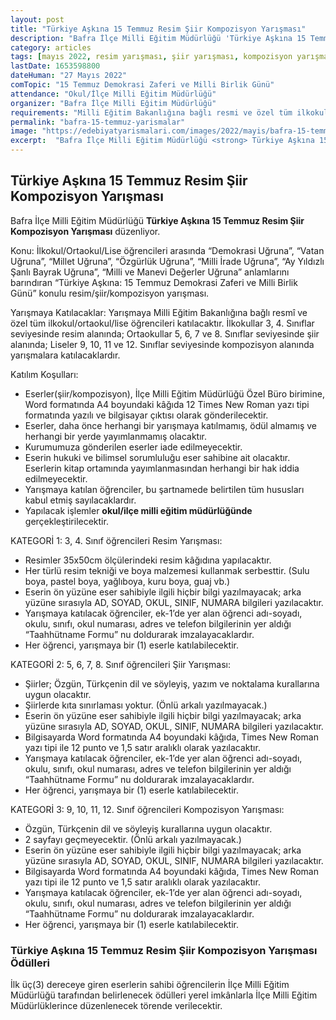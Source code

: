 ```yaml
---
layout: post
title: "Türkiye Aşkına 15 Temmuz Resim Şiir Kompozisyon Yarışması"
description: "Bafra İlçe Milli Eğitim Müdürlüğü 'Türkiye Aşkına 15 Temmuz Resim Şiir Kompozisyon Yarışması' düzenliyor."
category: articles
tags: [mayıs 2022, resim yarışması, şiir yarışması, kompozisyon yarışması, ilkokul, ortaokul, lise, 15 temmuz]
lastDate: 1653598800
dateHuman: "27 Mayıs 2022"
comTopic: "15 Temmuz Demokrasi Zaferi ve Milli Birlik Günü"
attendance: "Okul/İlçe Milli Eğitim Müdürlüğü"
organizer: "Bafra İlçe Milli Eğitim Müdürlüğü"
requirements: "Milli Eğitim Bakanlığına bağlı resmi ve özel tüm ilkokul, ortaokul ve lise öğrencileri katılabilir."
permalink: "bafra-15-temmuz-yarismalar"
image: "https://edebiyatyarismalari.com/images/2022/mayis/bafra-15-temmuz-yarismalar.jpg"
excerpt:  "Bafra İlçe Milli Eğitim Müdürlüğü <strong> Türkiye Aşkına 15 Temmuz Resim Şiir Kompozisyon Yarışması </strong> düzenliyor."
---
```


## Türkiye Aşkına 15 Temmuz Resim Şiir Kompozisyon Yarışması
Bafra İlçe Milli Eğitim Müdürlüğü **Türkiye Aşkına 15 Temmuz Resim Şiir Kompozisyon Yarışması** düzenliyor.

Konu:
İlkokul/Ortaokul/Lise öğrencileri arasında “Demokrasi Uğruna”, “Vatan Uğruna”, “Millet Uğruna”, “Özgürlük Uğruna”, “Milli İrade Uğruna”, “Ay Yıldızlı Şanlı Bayrak Uğruna”, “Milli ve Manevi Değerler Uğruna” anlamlarını barındıran “Türkiye Aşkına: 15 Temmuz Demokrasi Zaferi ve Milli Birlik Günü” konulu resim/şiir/kompozisyon yarışması.

Yarışmaya Katılacaklar:
Yarışmaya Milli Eğitim Bakanlığına bağlı resmî ve özel tüm ilkokul/ortaokul/lise öğrencileri katılacaktır. İlkokullar 3, 4. Sınıflar seviyesinde resim alanında; Ortaokullar 5, 6, 7 ve 8. Sınıflar seviyesinde şiir alanında; Liseler 9, 10, 11 ve 12. Sınıflar seviyesinde kompozisyon alanında yarışmalara katılacaklardır.

Katılım Koşulları:
- Eserler(şiir/kompozisyon), İlçe Milli Eğitim Müdürlüğü Özel Büro birimine, Word formatında A4 boyundaki kâğıda 12 Times New Roman yazı tipi formatında yazılı ve bilgisayar çıktısı olarak gönderilecektir.
- Eserler, daha önce herhangi bir yarışmaya katılmamış, ödül almamış ve herhangi bir yerde yayımlanmamış olacaktır.
- Kurumumuza gönderilen eserler iade edilmeyecektir.
- Eserin hukuki ve bilimsel sorumluluğu eser sahibine ait olacaktır. Eserlerin kitap ortamında yayımlanmasından herhangi bir hak iddia edilmeyecektir.
- Yarışmaya katılan öğrenciler, bu şartnamede belirtilen tüm hususları kabul etmiş sayılacaklardır.
- Yapılacak işlemler **okul/ilçe milli eğitim müdürlüğünde** gerçekleştirilecektir.

KATEGORİ 1: 3, 4. Sınıf öğrencileri Resim Yarışması:
- Resimler 35x50cm ölçülerindeki resim kâğıdına yapılacaktır.
- Her türlü resim tekniği ve boya malzemesi kullanmak serbesttir. (Sulu boya, pastel boya, yağlıboya, kuru boya, guaj vb.)
- Eserin ön yüzüne eser sahibiyle ilgili hiçbir bilgi yazılmayacak; arka yüzüne sırasıyla AD, SOYAD, OKUL, SINIF, NUMARA bilgileri yazılacaktır.
- Yarışmaya katılacak öğrenciler, ek-1’de yer alan öğrenci adı-soyadı, okulu, sınıfı, okul numarası, adres ve telefon bilgilerinin yer aldığı “Taahhütname Formu” nu doldurarak imzalayacaklardır.
- Her öğrenci, yarışmaya bir (1) eserle katılabilecektir.

KATEGORİ 2: 5, 6, 7, 8. Sınıf öğrencileri Şiir Yarışması:
- Şiirler; Özgün, Türkçenin dil ve söyleyiş, yazım ve noktalama kurallarına uygun olacaktır.
- Şiirlerde kıta sınırlaması yoktur. (Önlü arkalı yazılmayacak.)
- Eserin ön yüzüne eser sahibiyle ilgili hiçbir bilgi yazılmayacak; arka yüzüne sırasıyla AD, SOYAD, OKUL, SINIF, NUMARA bilgileri yazılacaktır.
- Bilgisayarda Word formatında A4 boyundaki kâğıda, Times New Roman yazı tipi ile 12 punto ve 1,5 satır aralıklı olarak yazılacaktır.
- Yarışmaya katılacak öğrenciler, ek-1’de yer alan öğrenci adı-soyadı, okulu, sınıfı, okul numarası, adres ve telefon bilgilerinin yer aldığı “Taahhütname Formu” nu doldurarak imzalayacaklardır.
- Her öğrenci, yarışmaya bir (1) eserle katılabilecektir.

KATEGORİ 3: 9, 10, 11, 12. Sınıf öğrencileri Kompozisyon Yarışması:
- Özgün, Türkçenin dil ve söyleyiş kurallarına uygun olacaktır.
- 2 sayfayı geçmeyecektir. (Önlü arkalı yazılmayacak.)
- Eserin ön yüzüne eser sahibiyle ilgili hiçbir bilgi yazılmayacak; arka yüzüne sırasıyla AD, SOYAD, OKUL, SINIF, NUMARA bilgileri yazılacaktır.
- Bilgisayarda Word formatında A4 boyundaki kâğıda, Times New Roman yazı tipi ile 12 punto ve 1,5 satır aralıklı olarak yazılacaktır.
- Yarışmaya katılacak öğrenciler, ek-1’de yer alan öğrenci adı-soyadı, okulu, sınıfı, okul numarası, adres ve telefon bilgilerinin yer aldığı “Taahhütname Formu” nu doldurarak imzalayacaklardır.
- Her öğrenci, yarışmaya bir (1) eserle katılabilecektir.


### Türkiye Aşkına 15 Temmuz Resim Şiir Kompozisyon Yarışması Ödülleri
İlk üç(3) dereceye giren eserlerin sahibi öğrencilerin İlçe Milli Eğitim Müdürlüğü tarafından belirlenecek ödülleri yerel imkânlarla İlçe Milli Eğitim Müdürlüklerince düzenlenecek törende verilecektir.
